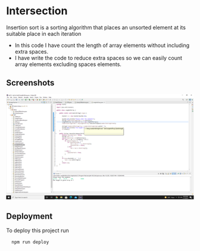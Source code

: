 
# Intersection
 
 Insertion sort is a sorting algorithm that places an unsorted element at its suitable place in each iteration
 
* In this code I have count the length of array elements without including extra spaces.
* I have write the code to reduce extra spaces so we can easily count array elements excluding spaces elements.
 
 



## Screenshots

![Output Screenshot](https://github.com/Karishma290395/LengthOfArray/blob/main/Length%20of%20Array.png)


## Deployment

To deploy this project run

```bash
  npm run deploy
```

